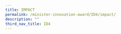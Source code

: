 ```yaml
---
title: IMPACT​
permalink: /minister-innovation-award/ID4/impact/
description: ""
third_nav_title: ID4
---
```

